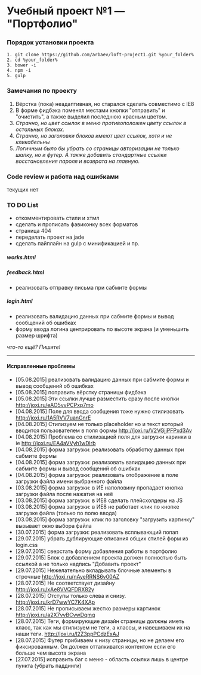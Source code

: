 # Учебный проект №1 — "Портфолио"

### Порядок установки проекта

	1. git clone https://github.com/arbaev/loft-project1.git %your_folder%
	2. cd %your_folder%
	3. bower -i
	4. npm -i
	5. gulp

### Замечания по проекту
1. Вёрстка (пока) неадаптивная, но старался сделать совместимо с IE8
2. В форме фидбэка поменял местами кнопки "отправить" и "очистить", а также выделил последнюю красным цветом.
3. *Странно, но цвет ссылок в меню противоположен цвету ссылок в остальных блоках.*
4. *Странно, но заголовки блоков имеют цвет ссылок, хотя и не кликабельны*
5. *Логичным было бы убрать со страницы авторизации не только шапку, но и футер. А также добавить стандартные ссылки восстановления пароля и возврата на главную.*

### Code review и работа над ошибками
текущих нет

### TO DO List
* откомментировать стили и хтмл
* сделать и прописать фавиконку всех форматов
* страница 404
* переделать проект на jade
* сделать пайплайн на gulp с минификацией и пр.

##### works.html

##### feedback.html
* реализовать отправку письма при сабмите формы

##### login.html
* реализовать валидацию данных при сабмите формы и вывод сообщений об ошибках
* форму ввода логина центрировать по высоте экрана (и уменьшить размер шрифта)

*что-то ещё? Пишите!*

***

#### Исправленные проблемы
+ [05.08.2015] реализовать валидацию данных при сабмите формы и вывод сообщений об ошибках
+ [05.08.2015] поправить вёрстку страницы фидбэка
+ [05.08.2015] Эти ссылки лучше разместить сразу после кнопки <http://joxi.ru/eAO5vvPCPxp7mo>
+ [04.08.2015] Поле для ввода сообщения тоже нужно стилизовать <http://joxi.ru/1A5RVV7uanGnrE>
+ [04.08.2015] Стилизуем не только placeholder но и текст который вводится пользователем в поля формы <http://joxi.ru/V2VGjjPFPxd3Av>
+ [04.08.2015] Проблема со стилизацией поля для загрузки каринки в ie <http://joxi.ru/EA4aVVyh1wDlrb>
+ [04.08.2015] форма загрузки: реализовать обработку данных при сабмите формы
+ [04.08.2015] форма загрузки: реализовать валидацию данных при сабмите формы и вывод сообщений об ошибках
+ [04.08.2015] форма загрузки: реализовать отображение в поле загрузки файла имени выбранного файла
+ [03.08.2015] форма загрузки: в ИЕ наполовину пропадает кнопка загрузки файла после нажатия на неё
+ [03.08.2015] форма загрузки: в ИЕ8 сделать плейсхолдеры на JS
+ [03.08.2015] форма загрузки: в ИЕ8 не работает клик по кнопке загрузке файла (только по полю ввода)
+ [03.08.2015] форма загрузки: клик по заголовку "загрузить картинку" вызывает окно выбора файла
+ [30.07.2015] форма загрузки: реализовать всплывающий попап
+ [29.07.2015] убрать дублирующие описания общих стилей форм из login.css
+ [29.07.2015] сверстать форму добавления работы в портфолио
+ [29.07.2015] Блок с добавлением проекта должен полностью быть ссылкой а не только надпись "Добавить проект"
+ [29.07.2015] Нежелательно вкладывать блочные элементы в строчные <http://joxi.ru/nAyeRRNS6v00AZ>
+ [28.07.2015] Не соответствует дизайну  <http://joxi.ru/xAe8VVQFDRX82y>
+ [28.07.2015] Отступы только слева и снизу. <http://joxi.ru/krD7wwYC7K4XAp>
+ [28.07.2015] Не прописываем жестко размеры картинок  <http://joxi.ru/a2X7vvBCvwDqmg>
+ [28.07.2015] Теги, формирующие дизайн страницы должны иметь класс, так как мы стилизуем не теги, а классы, и навешиваем их на наши теги.  <http://joxi.ru/l2Z3ppPCdzExAJ>
+ [28.07.2015] Футер прибиваем к низу страницы, но не делаем его фиксированным. Он должен отталкиватся контентом если его больше чем высота экрана
+ [27.07.2015] исправить баг с меню - область ссылки лишь в центре пункта (убрать паддинги)
